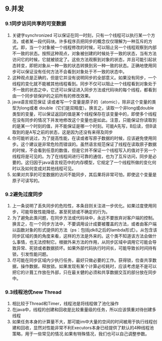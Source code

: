 ## 9.并发

### 9.1同步访问共享的可变数据
1. 关键字synchronized 可以保证在同一时刻，只有一个线程可以执行某一个方法，或者某一段代码块。许多程序员把同步的概念仅仅理解为一种互斥的方式。即，当一个对象被一个线程修改的时候，可以阻止另一个线程观察到内部不一致的状态。按照这种观点，对象被创建的时候处于一致的状态，当有方法访问它的时候，它就被锁定了。这些方法观察到对象的状态，并且可能引起状态转变，即把对象从一种一致的状态转换到另一种一致的状态。正确地使用同步可以保证没有任何方法不会看到对象处于不一致的状态中。
2. 这种观点是正确的，但是它并没有说明同步的全部意义。如果没有同步，一个线程的变化就不能被其他线程看到。同步不仅可以阻止一个线程看到对象处于不一致的状态之中，它还可以保证进入同步方法或代码块的每个线程，都看到由一个同步锁保护的之前所有的修改效果。
3. java语言规范保证 读或者写一个变量是原子的（atomic），除非这个变量的类型为long或者 double（它们是双精度）。换言之，读取一个非long或double类型的变量，可以保证返回的值是某个线程保存在该变量中的，即使多个线程在没有同步的情况下并发地修改这个变量也是如此。注意，只能保证你读取到的是某一个时刻的值，并不能保证是哪一个时刻。可能A先写，B后读，但B读取到的是A写之前的状态，这是因为还没有来得及同步
4. 你可能听说过，为了提高性能，在读或者写原子数据的时候，应该避免使用同步。这个建议是非常危险而错误的。虽然语言规范保证了线程在读取原子数据的时候，不会看到任意的数值，但是它并不保证一个线程写入的值对于另一个线程将是可见的。为了在线程间进行可靠的通信，也为了互斥访问，同步是必要的。这归因于java语言规范中的内存模型，它规定了一个线程所做的变化何时以及如何变成对其他线程可见。
5. 如果对共享的可变数据的访问不能同步，其后果将非常可怕，即使这个变量是原子可读写的。

### 9.2避免过度同步
1. 上一条说明了丢失同步的危险性，本条目则关注进一步优化。如果过度使用同步，可能导致性能降低，甚至死锁或不确定的行为。
2. 为了避免此类问题，在同步方法或代码块中，永远不要放弃对客户端的控制。换言之，在一个同步方法中，不要调用设计成要被覆盖的方法，或者由客户端以函数对象的形式提供的方法（ps：包括jdk8之后的lambda形式）。从包含该同步区域的类的角度来看，这样的方法是外来的。这个类不知道该方法会做什么事情，也无法控制它。根据外来方法的作用，从同步区域中调用它可能会导致异常、死锁或者数据损坏。如果外部代码执行时间长，可能导致长时间持有锁，引发性能问题。
3. 尽可能在同步区域内少执行任务，最好只做必要的工作。获得锁，俭查共享数据，操作数据，释放锁。如果发现有某个计算必咬耗时，应该考虑是不是可以把它的计葺工作放在外部，只在最关健的必须和共享数据交互的部分放在同步中。

### 9.3线程池优new Thread
1. 相比较于Thread和Timer，线程池是将线程做了池化操作
2. 在java中，线程的创建和回收是比较重量级的任务，所以应该慎重对待创建多线程
3. 如果任务本身的计算量不大，那可能im中大量的空间的时间被用于执行线程创建和回收，显然对性能非常不利Executors本身已经提供了默认的4种线程池策略，用于一些常见的情况.如果有特殊情况，我们也可以自己调整参数。